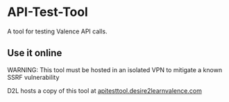 API-Test-Tool
=============

A tool for testing Valence API calls.

Use it online
-------------

WARNING: This tool must be hosted in an isolated VPN to mitigate a known SSRF vulnerability

D2L hosts a copy of this tool at [apitesttool.desire2learnvalence.com](https://apitesttool.desire2learnvalence.com/)
